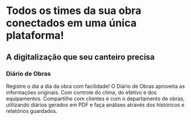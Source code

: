 # Todos os times da sua obra conectados em uma única plataforma!

## A digitalização que seu canteiro precisa

### Diário de Obras

Registre o dia a dia da obra com facilidade! O Diário de Obras aproveita as informações originais. Com controle do clima, do efetivo e dos equipamentos. Compartilhe com clientes e com o departamento de obras, utilizando diários gerados em PDF e faça análises através dos históricos e relatórios guardados.

<!-- * Tecnologia na palma da sua mão.
* Produtividade e agilidade na sua gestão.
* Acessibilidade e conexões para suas medições
* Eficiência na gestão de obras -->
